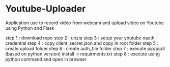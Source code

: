# Youtube-Uploader
Application use to record video from webcam and upload video on Youtube using Python and Flask

step 1 :  download repo
step 2 : unzip
step 3 : setup your youtube oauth credential 
step 4 : copy client_secret.json and copy in root folder
step 5 :  create upload folder 
step 6 : create auth_file folder
step 7 : execute pip/pip3 (based on python version) install -r requirments.txt
step 8 : execute using python command and open in browser
